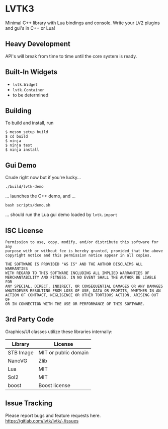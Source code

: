 LVTK3
=====

Minimal C++ library with Lua bindings and console.
Write your LV2 plugins and gui's in C++ or Lua!

Heavy Development
-----------------
API's will break from time to time until the core system is ready.

Built-In Widgets
----------------
- `lvtk.Widget`
- `lvtk.Container`
- to be determined

Building
--------
To build and install, run
```
$ meson setup build
$ cd build
$ ninja
$ ninja test
$ ninja install
```

Gui Demo
--------
Crude right now but if you're lucky...
```
./build/lvtk-demo
```
... launches the C++ demo, and ...  
```
bash scripts/demo.sh
```
... should run the Lua gui demo loaded by `lvtk.import`

ISC License
-----------
```
Permission to use, copy, modify, and/or distribute this software for any
purpose with or without fee is hereby granted, provided that the above
copyright notice and this permission notice appear in all copies.

THE SOFTWARE IS PROVIDED "AS IS" AND THE AUTHOR DISCLAIMS ALL WARRANTIES
WITH REGARD TO THIS SOFTWARE INCLUDING ALL IMPLIED WARRANTIES OF
MERCHANTABILITY AND FITNESS. IN NO EVENT SHALL THE AUTHOR BE LIABLE FOR
ANY SPECIAL, DIRECT, INDIRECT, OR CONSEQUENTIAL DAMAGES OR ANY DAMAGES
WHATSOEVER RESULTING FROM LOSS OF USE, DATA OR PROFITS, WHETHER IN AN
ACTION OF CONTRACT, NEGLIGENCE OR OTHER TORTIOUS ACTION, ARISING OUT OF
OR IN CONNECTION WITH THE USE OR PERFORMANCE OF THIS SOFTWARE.
```

3rd Party Code
--------------
Graphics/UI classes utilize these libraries internally:

| Library   | License  |
|-----------|----------|
| STB Image | MIT or public domain |
| NanoVG    | Zlib     |
| Lua       | MIT      |
| Sol2      | MIT      |
| boost     | Boost license |

Issue Tracking
--------------
Please report bugs and feature requests here. 
https://gitlab.com/lvtk/lvtk/-/issues
